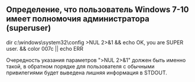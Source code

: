 ## Определение, что пользователь Windows 7-10 имеет полномочия администратора (superuser)

dir c:\windows\system32\config >NUL 2>&1 && echo OK, you are SUPER user. && color 007c || echo ERR

Очередность указания параметров ">NUL 2>&1" должен быть именно такой, в обратном порядке для пользователя с обычными привилегиями будет выведена лишняя информация в STDOUT.

